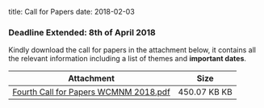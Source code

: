 title: Call for Papers
date: 2018-02-03
 
### Deadline Extended: 8th of April 2018

Kindly download the call for papers in the attachment below, it contains all the relevant information including a list of themes and **important dates**.

| Attachment | Size |
|---|---|
|<a href="/files/Fourth Call for Papers WCMNM 2018.pdf">Fourth Call for Papers WCMNM 2018.pdf</a> | 450.07 KB KB |